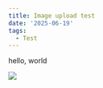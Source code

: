 ```yaml
---
title: Image upload test
date: '2025-06-19'
tags:
  - Test
---
```

hello, world

![](/images/blogs/1750326173527-IMG_6445.jpg)
